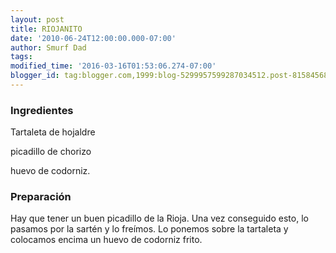 ```yaml
---
layout: post
title: RIOJANITO
date: '2010-06-24T12:00:00.000-07:00'
author: Smurf Dad
tags: 
modified_time: '2016-03-16T01:53:06.274-07:00'
blogger_id: tag:blogger.com,1999:blog-5299957599287034512.post-8158456830819194198
---
```


<h3>Ingredientes</h3>

Tartaleta de hojaldre

picadillo de chorizo

huevo de codorniz.

<h3>Preparación</h3>

Hay que tener un buen picadillo de la Rioja. Una vez conseguido esto, lo pasamos por la sartén y lo freímos. Lo ponemos sobre la tartaleta y colocamos encima un huevo de codorniz frito.


